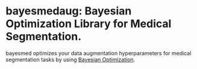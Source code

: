# bayesmedaug: Bayesian Optimization Library for Medical Segmentation.

bayesmed optimizes your data augmentation hyperparameters for medical segmentation tasks by using [Bayesian Optimization](https://github.com/fmfn/BayesianOptimization).
